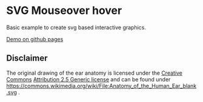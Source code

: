 # SVG Mouseover hover

Basic example to create svg based interactive graphics.

[Demo on github pages](https://sir-rave-alot.github.io/hover-svg/)

## Disclaimer
The original drawing of the ear anatomy is licensed under the [Creative Commons](https://en.wikipedia.org/wiki/Creative_Commons) [Attribution 2.5 Generic license](https://creativecommons.org/licenses/by/2.5/deed.en) and can be found under https://commons.wikimedia.org/wiki/File:Anatomy_of_the_Human_Ear_blank.svg .
